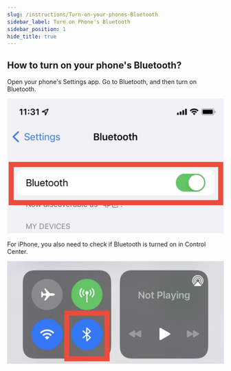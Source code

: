 ```yaml
---
slug: /instructions/Turn-on-your-phones-Bluetooth
sidebar_label: Turn on Phone's Bluetooth
sidebar_position: 1
hide_title: true
---
```


## How to turn on your phone's Bluetooth?
Open your phone's Settings app. Go to Bluetooth, and then turn on Bluetooth.

![origin_img_v2_b37d9e5b-cf24-41a3-96c9-d65f905d579g](media/origin_img_v2_b37d9e5b-cf24-41a3-96c9-d65f905d579g.jpg)


For iPhone, you also need to check if Bluetooth is turned on in Control Center.

![origin_img_v2_6accc151-616e-419c-ba48-1c047fcfc15g](media/origin_img_v2_6accc151-616e-419c-ba48-1c047fcfc15g.jpg)
